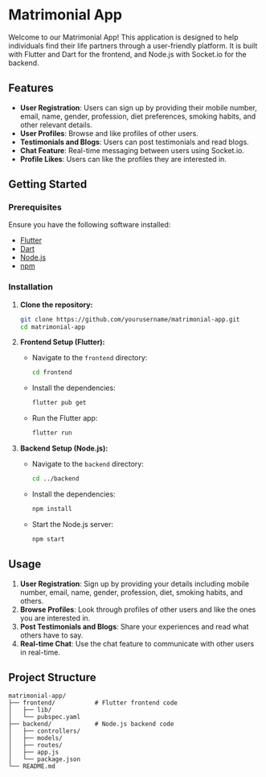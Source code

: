 # Matrimonial App

Welcome to our Matrimonial App! This application is designed to help individuals find their life partners through a user-friendly platform. It is built with Flutter and Dart for the frontend, and Node.js with Socket.io for the backend.

## Features

- **User Registration**: Users can sign up by providing their mobile number, email, name, gender, profession, diet preferences, smoking habits, and other relevant details.
- **User Profiles**: Browse and like profiles of other users.
- **Testimonials and Blogs**: Users can post testimonials and read blogs.
- **Chat Feature**: Real-time messaging between users using Socket.io.
- **Profile Likes**: Users can like the profiles they are interested in.

## Getting Started

### Prerequisites

Ensure you have the following software installed:

- [Flutter](https://flutter.dev/docs/get-started/install)
- [Dart](https://dart.dev/get-dart)
- [Node.js](https://nodejs.org/)
- [npm](https://www.npmjs.com/)

### Installation

1. **Clone the repository:**

    ```bash
    git clone https://github.com/yourusername/matrimonial-app.git
    cd matrimonial-app
    ```

2. **Frontend Setup (Flutter):**

    - Navigate to the `frontend` directory:

        ```bash
        cd frontend
        ```

    - Install the dependencies:

        ```bash
        flutter pub get
        ```

    - Run the Flutter app:

        ```bash
        flutter run
        ```

3. **Backend Setup (Node.js):**

    - Navigate to the `backend` directory:

        ```bash
        cd ../backend
        ```

    - Install the dependencies:

        ```bash
        npm install
        ```

    - Start the Node.js server:

        ```bash
        npm start
        ```

## Usage

1. **User Registration**: Sign up by providing your details including mobile number, email, name, gender, profession, diet, smoking habits, and others.
2. **Browse Profiles**: Look through profiles of other users and like the ones you are interested in.
3. **Post Testimonials and Blogs**: Share your experiences and read what others have to say.
4. **Real-time Chat**: Use the chat feature to communicate with other users in real-time.

## Project Structure

```plaintext
matrimonial-app/
├── frontend/           # Flutter frontend code
│   ├── lib/
│   └── pubspec.yaml
├── backend/            # Node.js backend code
│   ├── controllers/
│   ├── models/
│   ├── routes/
│   ├── app.js
│   └── package.json
└── README.md


